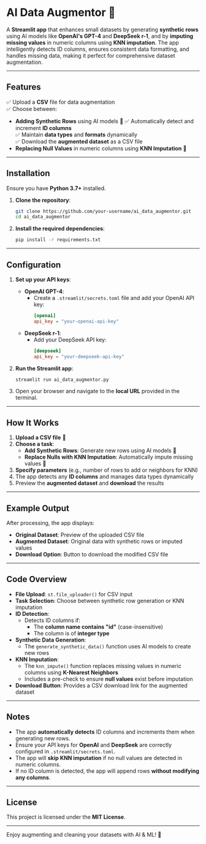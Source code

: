 # AI Data Augmentor 🚀

A **Streamlit app** that enhances small datasets by generating **synthetic rows** using AI models like **OpenAI's GPT-4** and **DeepSeek r-1**, and by **imputing missing values** in numeric columns using **KNN imputation**. The app intelligently detects ID columns, ensures consistent data formatting, and handles missing data, making it perfect for comprehensive dataset augmentation.

---

## Features

✅ Upload a **CSV** file for data augmentation  
✅ Choose between:
   - **Adding Synthetic Rows** using AI models 🤖
✅ Automatically detect and increment **ID columns**  
✅ Maintain **data types** and **formats** dynamically  
✅ Download the **augmented dataset** as a CSV file  
   - **Replacing Null Values** in numeric columns using **KNN Imputation** 🔄  

---

## Installation

Ensure you have **Python 3.7+** installed.

1. **Clone the repository**:
   ```bash
   git clone https://github.com/your-username/ai_data_augmentor.git
   cd ai_data_augmentor
   ```

2. **Install the required dependencies**:
   ```bash
   pip install -r requirements.txt
   ```

---

## Configuration

1. **Set up your API keys**:
   - **OpenAI GPT-4**:
     - Create a `.streamlit/secrets.toml` file and add your OpenAI API key:
       ```toml
       [openai]
       api_key = "your-openai-api-key"
       ```
   - **DeepSeek r-1**:
     - Add your DeepSeek API key:
       ```toml
       [deepseek]
       api_key = "your-deepseek-api-key"
       ```

2. **Run the Streamlit app**:
   ```bash
   streamlit run ai_data_augmentor.py
   ```

3. Open your browser and navigate to the **local URL** provided in the terminal.

---

## How It Works

1. **Upload a CSV file** 📂
2. **Choose a task**:
   - **Add Synthetic Rows**: Generate new rows using AI models 🤖  
   - **Replace Nulls with KNN Imputation**: Automatically impute missing values 🔄  
3. **Specify parameters** (e.g., number of rows to add or neighbors for KNN)
4. The app detects any **ID columns** and manages data types dynamically
5. Preview the **augmented dataset** and **download** the results

---

## Example Output

After processing, the app displays:
- **Original Dataset**: Preview of the uploaded CSV file
- **Augmented Dataset**: Original data with synthetic rows or imputed values
- **Download Option**: Button to download the modified CSV file

---

## Code Overview

- **File Upload**: `st.file_uploader()` for CSV input  
- **Task Selection**: Choose between synthetic row generation or KNN imputation  
- **ID Detection**:  
  - Detects ID columns if:
    - The **column name contains "id"** (case-insensitive)
    - The column is of **integer type**
- **Synthetic Data Generation**:  
  - The `generate_synthetic_data()` function uses AI models to create new rows
- **KNN Imputation**:  
  - The `knn_impute()` function replaces missing values in numeric columns using **K-Nearest Neighbors**  
  - Includes a pre-check to ensure **null values** exist before imputation
- **Download Button**: Provides a CSV download link for the augmented dataset

---

## Notes

- The app **automatically detects** ID columns and increments them when generating new rows.  
- Ensure your API keys for **OpenAI** and **DeepSeek** are correctly configured in `.streamlit/secrets.toml`.  
- The app will **skip KNN imputation** if no null values are detected in numeric columns.  
- If no ID column is detected, the app will append rows **without modifying any columns**.

---

## License

This project is licensed under the **MIT License**.

---

Enjoy augmenting and cleaning your datasets with AI & ML! 🚀
